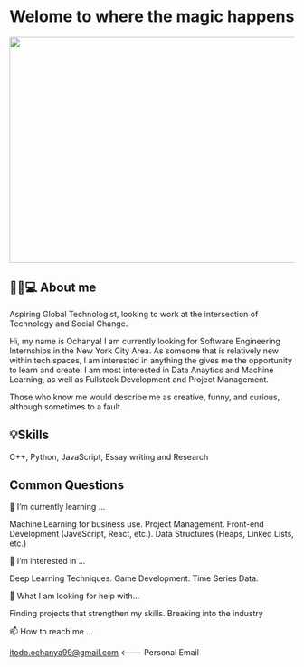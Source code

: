 # Welome to where the magic happens 
<img src="https://i.pinimg.com/originals/ba/97/10/ba9710ca2c65ef7bc4318c9d857d9f1f.gif" width="1000" height="400" />

## 🌿🎶💻 About me

Aspiring Global Technologist, looking to work at the intersection of Technology and Social Change. 

Hi, my name is Ochanya! I am currently looking for Software Engineering Internships in the New York City Area. As someone that is relatively new within tech spaces, I am interested in anything the gives me the opportunity to learn and create. I am most interested in Data Anaytics and Machine Learning, as well as Fullstack Development and Project Management. 

Those who know me would describe me as creative, funny, and curious, although sometimes to a fault. 

## 💡Skills 

C++, Python, JavaScript, Essay writing and Research

## Common Questions 

🌱 I’m currently learning ...

Machine Learning for business use. Project Management. Front-end Development (JaveScript, React, etc.). Data Structures (Heaps, Linked Lists, etc.) 

👀 I’m interested in ...

Deep Learning Techniques. Game Development. Time Series Data. 

🤝 What I am looking for help with... 

Finding projects that strengthen my skills. Breaking into the industry

📫 How to reach me ...

itodo.ochanya99@gmail.com <--- Personal Email 
